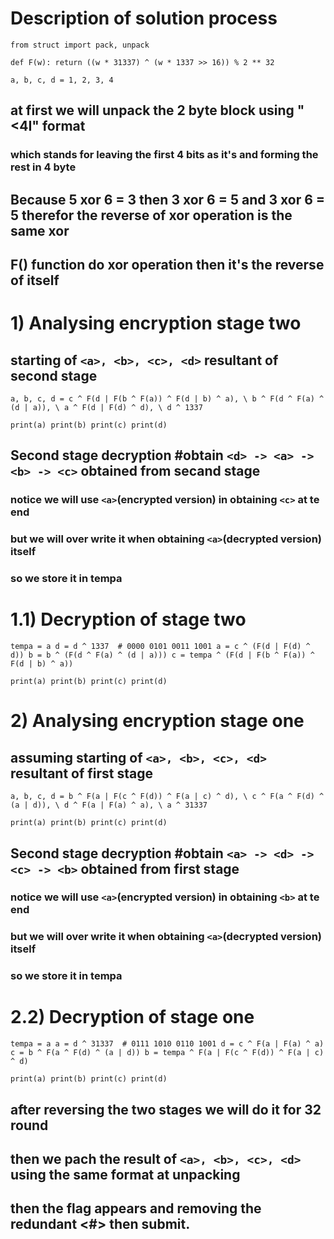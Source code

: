 # **Description of solution process**
`from struct import pack, unpack`

`def F(w):
    return ((w * 31337) ^ (w * 1337 >> 16)) % 2 ** 32`

`a, b, c, d = 1, 2, 3, 4`

## at first we will unpack the 2 byte block using "<4I" format
### which stands for leaving the first 4 bits as it's and forming the rest in 4 byte

## Because 5 xor 6 = 3  then 3 xor 6 = 5 and  3 xor 6 = 5 therefor the reverse of xor operation is the same xor
## F() function do xor operation then it's the reverse of itself


# 1) Analysing encryption stage two
## starting of `<a>, <b>, <c>, <d>` resultant of second stage
    
`a, b, c, d = c ^ F(d | F(b ^ F(a)) ^ F(d | b) ^ a), \
             b ^ F(d ^ F(a) ^ (d | a)), \
             a ^ F(d | F(d) ^ d), \
             d ^ 1337`
    
`print(a)
print(b)
print(c)
print(d)`

## Second stage decryption #obtain `<d> -> <a> -> <b> -> <c>` obtained from secand stage
### notice we will use `<a>`(encrypted version) in obtaining `<c>` at te end
### but we will over write it when obtaining `<a>`(decrypted version) itself
### so we store it in tempa

# 1.1) Decryption of  stage two

`tempa = a
d = d ^ 1337  # 0000 0101 0011 1001
a = c ^ (F(d | F(d) ^ d))
b = b ^ (F(d ^ F(a) ^ (d | a)))
c = tempa ^ (F(d | F(b ^ F(a)) ^ F(d | b) ^ a))`

`print(a)
print(b)
print(c)
print(d)`

# 2) Analysing encryption stage one
## assuming starting of `<a>, <b>, <c>, <d>` resultant of first stage
    
`a, b, c, d = b ^ F(a | F(c ^ F(d)) ^ F(a | c) ^ d), \
             c ^ F(a ^ F(d) ^ (a | d)), \
             d ^ F(a | F(a) ^ a), \
             a ^ 31337`
             
`print(a)
print(b)
print(c)
print(d)`
    
## Second stage decryption #obtain `<a> -> <d> -> <c> -> <b>` obtained from first stage
### notice we will use `<a>`(encrypted version) in obtaining `<b>` at te end
### but we will over write it when obtaining `<a>`(decrypted version) itself
### so we store it in tempa

# 2.2) Decryption of  stage one

`tempa = a
a = d ^ 31337  # 0111 1010 0110 1001
d = c ^ F(a | F(a) ^ a)
c = b ^ F(a ^ F(d) ^ (a | d))
b = tempa ^ F(a | F(c ^ F(d)) ^ F(a | c) ^ d)`

`print(a)
print(b)
print(c)
print(d)`

## after reversing the two stages we will do it for 32 round
## then we pach the result of  `<a>, <b>, <c>, <d>` using the same format at unpacking
## then the flag appears and removing the redundant <#> then submit.
